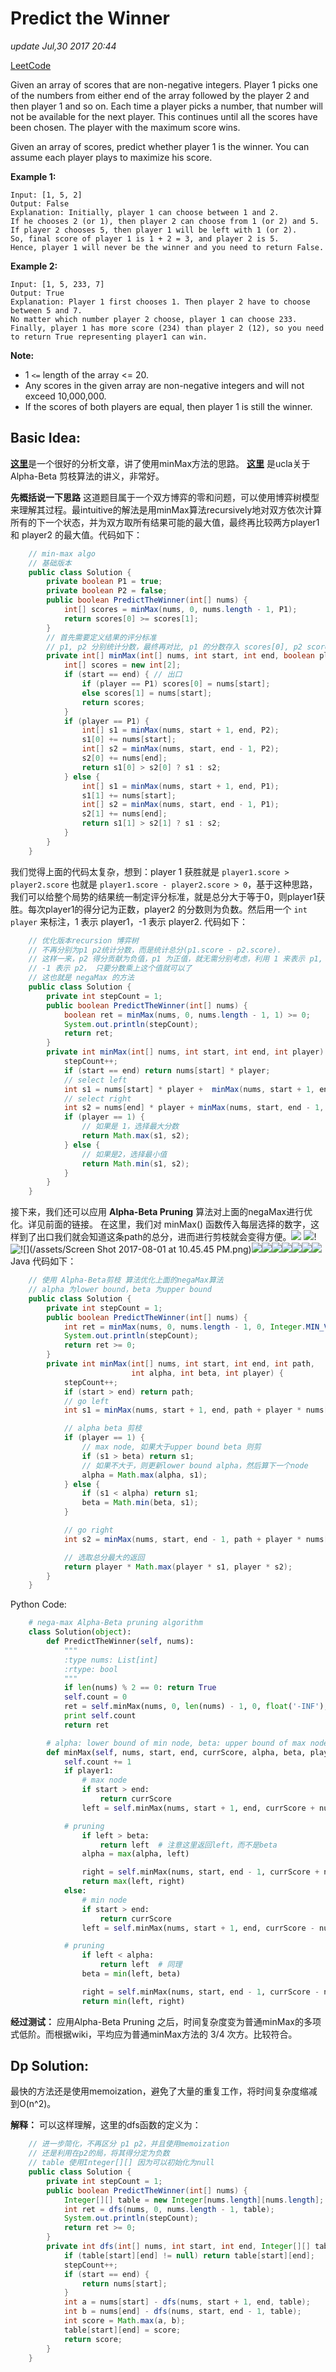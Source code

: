 # Predict the Winner

_update Jul,30 2017 20:44_

[LeetCode](https://leetcode.com/problems/predict-the-winner/description/)

Given an array of scores that are non-negative integers. Player 1 picks one of the numbers from either end of the array followed by the player 2 and then player 1 and so on. Each time a player picks a number, that number will not be available for the next player. This continues until all the scores have been chosen. The player with the maximum score wins.

Given an array of scores, predict whether player 1 is the winner. You can assume each player plays to maximize his score.

**Example 1:**

```text
Input: [1, 5, 2]
Output: False
Explanation: Initially, player 1 can choose between 1 and 2. 
If he chooses 2 (or 1), then player 2 can choose from 1 (or 2) and 5. If player 2 chooses 5, then player 1 will be left with 1 (or 2). 
So, final score of player 1 is 1 + 2 = 3, and player 2 is 5. 
Hence, player 1 will never be the winner and you need to return False.
```

**Example 2:**

```text
Input: [1, 5, 233, 7]
Output: True
Explanation: Player 1 first chooses 1. Then player 2 have to choose between 5 and 7. 
No matter which number player 2 choose, player 1 can choose 233.
Finally, player 1 has more score (234) than player 2 (12), so you need to return True representing player1 can win.
```

**Note:**

* 1 `<=` length of the array &lt;= 20.
* Any scores in the given array are non-negative integers and will not exceed 10,000,000.
* If the scores of both players are equal, then player 1 is still the winner.

## Basic Idea:

[**这里**](https://liuqinh2s.gitbooks.io/leetcode/content/中文版/第一遍/486.%20Predict%20the%20Winner.html)是一个很好的分析文章，讲了使用minMax方法的思路。 [**这里**](http://web.cs.ucla.edu/~rosen/161/notes/alphabeta.html) 是ucla关于Alpha-Beta 剪枝算法的讲义，非常好。

**先概括说一下思路** 这道题目属于一个双方博弈的零和问题，可以使用博弈树模型来理解其过程。最intuitive的解法是用minMax算法recursively地对双方依次计算所有的下一个状态，并为双方取所有结果可能的最大值，最终再比较两方player1 和 player2 的最大值。代码如下：

```java
    // min-max algo
    // 基础版本
    public class Solution {
        private boolean P1 = true;
        private boolean P2 = false;
        public boolean PredictTheWinner(int[] nums) {
            int[] scores = minMax(nums, 0, nums.length - 1, P1);
            return scores[0] >= scores[1];
        }
        // 首先需要定义结果的评分标准
        // p1, p2 分别统计分数，最终再对比, p1 的分数存入 scores[0], p2 scores[1]
        private int[] minMax(int[] nums, int start, int end, boolean player) {
            int[] scores = new int[2];
            if (start == end) { // 出口
                if (player == P1) scores[0] = nums[start];
                else scores[1] = nums[start];
                return scores;
            }
            if (player == P1) {
                int[] s1 = minMax(nums, start + 1, end, P2);
                s1[0] += nums[start];
                int[] s2 = minMax(nums, start, end - 1, P2);
                s2[0] += nums[end];
                return s1[0] > s2[0] ? s1 : s2;
            } else {
                int[] s1 = minMax(nums, start + 1, end, P1);
                s1[1] += nums[start];
                int[] s2 = minMax(nums, start, end - 1, P1);
                s2[1] += nums[end];
                return s1[1] > s2[1] ? s1 : s2;
            }
        }
    }
```

我们觉得上面的代码太复杂，想到：player 1 获胜就是 `player1.score > player2.score` 也就是 `player1.score - player2.score > 0`，基于这种思路，我们可以给整个局势的结果统一制定评分标准，就是总分大于等于0，则player1获胜。每次player1的得分记为正数，player2 的分数则为负数。然后用一个 `int player` 来标注，1 表示 player1，-1 表示 player2. 代码如下：

```java
    // 优化版本recursion 博弈树
    // 不再分别为p1 p2统计分数，而是统计总分(p1.score - p2.score).
    // 这样一来，p2 得分贡献为负值，p1 为正值，就无需分别考虑，利用 1 来表示 p1,
    // -1 表示 p2， 只要分数乘上这个值就可以了
    // 这也就是 negaMax 的方法
    public class Solution {
        private int stepCount = 1;
        public boolean PredictTheWinner(int[] nums) {
            boolean ret = minMax(nums, 0, nums.length - 1, 1) >= 0;
            System.out.println(stepCount);
            return ret;
        }
        private int minMax(int[] nums, int start, int end, int player) {
            stepCount++;
            if (start == end) return nums[start] * player; 
            // select left
            int s1 = nums[start] * player +  minMax(nums, start + 1, end, -player);
            // select right
            int s2 = nums[end] * player + minMax(nums, start, end - 1, -player);
            if (player == 1) {
                // 如果是 1，选择最大分数
                return Math.max(s1, s2);
            } else {
                // 如果是2，选择最小值
                return Math.min(s1, s2);
            }
        }
    }
```

接下来，我们还可以应用 **Alpha-Beta Pruning** 算法对上面的negaMax进行优化。详见前面的链接。 在这里，我们对 minMax\(\) 函数传入每层选择的数字，这样到了出口我们就会知道这条path的总分，进而进行剪枝就会变得方便。![](../../.gitbook/assets/Screen%20Shot%202017-08-01%20at%2010.42.02%20PM%20%281%29%20%281%29.png) ![](../../.gitbook/assets/screen-shot-2017-08-01-at-10.44.54-pm%20%281%29.png)!![!\[\]\(/assets/Screen Shot 2017-08-01 at 10.45.45 PM.pn](../../.gitbook/assets/Screen%20Shot%202017-08-01%20at%2010.45.59%20PM%20%281%29.png)g\)![](../../.gitbook/assets/screen-shot-2017-08-01-at-10.46.12-pm.png)![](../../.gitbook/assets/screen-shot-2017-08-01-at-10.46.33-pm%20%281%29.png)![](../../.gitbook/assets/Screen%20Shot%202017-08-01%20at%2010.46.49%20PM%20%281%29%20%281%29.png)![](../../.gitbook/assets/Screen%20Shot%202017-08-01%20at%2010.46.59%20PM%20%281%29.png)![](../../.gitbook/assets/screen-shot-2017-08-01-at-10.47.12-pm%20%281%29.png)![](../../.gitbook/assets/screen-shot-2017-08-01-at-10.47.23-pm%20%281%29%20%281%29.png)![](../../.gitbook/assets/screen-shot-2017-08-01-at-10.47.33-pm.png) Java 代码如下：

```java
    // 使用 Alpha-Beta剪枝 算法优化上面的negaMax算法
    // alpha 为lower bound，beta 为upper bound
    public class Solution {
        private int stepCount = 1;
        public boolean PredictTheWinner(int[] nums) {
            int ret = minMax(nums, 0, nums.length - 1, 0, Integer.MIN_VALUE, Integer.MAX_VALUE, 1);
            System.out.println(stepCount);
            return ret >= 0;
        }
        private int minMax(int[] nums, int start, int end, int path, 
                           int alpha, int beta, int player) {
            stepCount++;
            if (start > end) return path;
            // go left
            int s1 = minMax(nums, start + 1, end, path + player * nums[start], alpha, beta, -player);

            // alpha beta 剪枝
            if (player == 1) { 
                // max node, 如果大于upper bound beta 则剪
                if (s1 > beta) return s1;
                // 如果不大于，则更新lower bound alpha，然后算下一个node
                alpha = Math.max(alpha, s1);
            } else {
                if (s1 < alpha) return s1;
                beta = Math.min(beta, s1);
            }

            // go right
            int s2 = minMax(nums, start, end - 1, path + player * nums[end], alpha, beta, -player);

            // 选取总分最大的返回
            return player * Math.max(player * s1, player * s2);
        }
    }
```

Python Code:

```python
    # nega-max Alpha-Beta pruning algorithm
    class Solution(object):
        def PredictTheWinner(self, nums):
            """
            :type nums: List[int]
            :rtype: bool
            """
            if len(nums) % 2 == 0: return True
            self.count = 0
            ret = self.minMax(nums, 0, len(nums) - 1, 0, float('-INF'), float('INF'), True) >= 0
            print self.count
            return ret

        # alpha: lower bound of min node, beta: upper bound of max node
        def minMax(self, nums, start, end, currScore, alpha, beta, player1):
            self.count += 1
            if player1: 
                # max node
                if start > end:
                    return currScore
                left = self.minMax(nums, start + 1, end, currScore + nums[start], alpha, beta, False)

            # pruning
                if left > beta:
                    return left  # 注意这里返回left，而不是beta
                alpha = max(alpha, left)

                right = self.minMax(nums, start, end - 1, currScore + nums[end], alpha, beta, False)
                return max(left, right)
            else:
                # min node
                if start > end:
                    return currScore
                left = self.minMax(nums, start + 1, end, currScore - nums[start], alpha, beta, True)

            # pruning
                if left < alpha:
                    return left  # 同理
                beta = min(left, beta)

                right = self.minMax(nums, start, end - 1, currScore - nums[end], alpha, beta, True)
                return min(left, right)
```

**经过测试：** 应用Alpha-Beta Pruning 之后，时间复杂度变为普通minMax的多项式低阶。而根据wiki，平均应为普通minMax方法的 3/4 次方。比较符合。

## Dp Solution:

最快的方法还是使用memoization，避免了大量的重复工作，将时间复杂度缩减到O\(n^2\)。

**解释：** 可以这样理解，这里的dfs函数的定义为：

```java
    // 进一步简化，不再区分 p1 p2，并且使用memoization
    // 还是利用在p2的局，将其得分定为负数
    // table 使用Integer[][] 因为可以初始化为null
    public class Solution {
        private int stepCount = 1;
        public boolean PredictTheWinner(int[] nums) {
            Integer[][] table = new Integer[nums.length][nums.length];
            int ret = dfs(nums, 0, nums.length - 1, table);
            System.out.println(stepCount);
            return ret >= 0;
        }
        private int dfs(int[] nums, int start, int end, Integer[][] table) {
            if (table[start][end] != null) return table[start][end];
            stepCount++;
            if (start == end) {
                return nums[start];
            }
            int a = nums[start] - dfs(nums, start + 1, end, table);
            int b = nums[end] - dfs(nums, start, end - 1, table);
            int score = Math.max(a, b);
            table[start][end] = score;
            return score;
        }
    }
```

